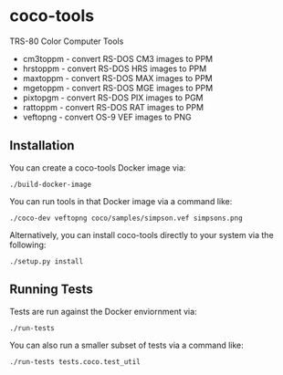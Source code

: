 # coco-tools
TRS-80 Color Computer Tools

- cm3toppm - convert RS-DOS CM3 images to PPM
- hrstoppm - convert RS-DOS HRS images to PPM
- maxtoppm - convert RS-DOS MAX images to PPM
- mgetoppm - convert RS-DOS MGE images to PPM
- pixtopgm - convert RS-DOS PIX images to PGM
- rattoppm - convert RS-DOS RAT images to PPM
- veftopng - convert OS-9 VEF images to PNG


## Installation
You can create a coco-tools Docker image via:
```
./build-docker-image
```

You can run tools in that Docker image via a command like:
```
./coco-dev veftopng coco/samples/simpson.vef simpsons.png
```

Alternatively, you can install coco-tools directly to your system via
the following:
```
./setup.py install
```

## Running Tests
Tests are run against the Docker enviornment via:
```
./run-tests
```

You can also run a smaller subset of tests via a command like:
```
./run-tests tests.coco.test_util
```
